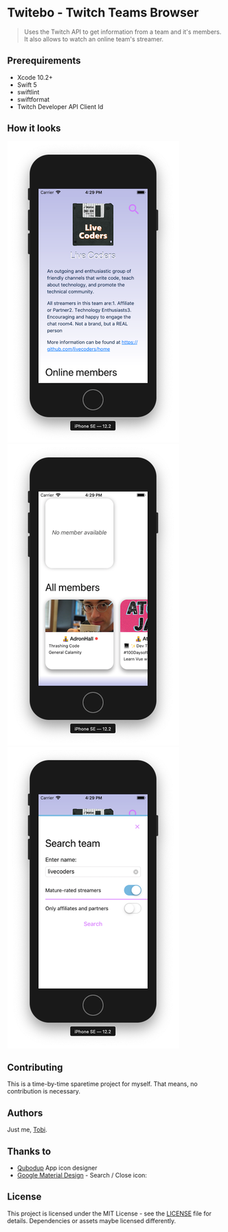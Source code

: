 # Twitebo - Twitch Teams Browser
> Uses the Twitch API to get information from a team and it's members. It also allows to watch an online team's streamer.

## Prerequirements
- Xcode 10.2+
- Swift 5
- swiftlint
- swiftformat
- Twitch Developer API Client Id

## How it looks

![Team](docs/team-1.png)
![Team](docs/team-2.png)
![Search](docs/search.png)

## Contributing

This is a time-by-time sparetime project for myself. That means, no contribution is necessary.

## Authors

Just me, [Tobi]([https://tscholze.github.io).

## Thanks to

* [Qubodup](https://openclipart.org/user-detail/qubodup) App icon designer
* [Google Material Design](https://materialdesignicons.com/) - Search / Close icon: 

## License

This project is licensed under the MIT License - see the [LICENSE](LICENSE.md) file for details.
Dependencies or assets maybe licensed differently.
